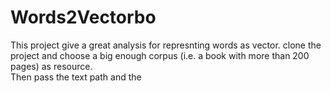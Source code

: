 # Words2Vectorbo

This project give a great analysis for represnting words as vector. clone the project and choose a big enough corpus (i.e. a book with more than 200 pages) as resource.<br>
Then pass the text path and the 
